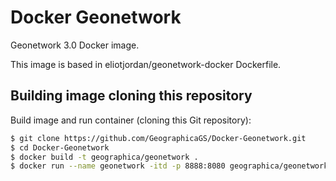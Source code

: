 # Docker Geonetwork

Geonetwork 3.0 Docker image.

This image is based in eliotjordan/geonetwork-docker Dockerfile.

## Building image cloning this repository
Build image and run container (cloning this Git repository):

```bash
$ git clone https://github.com/GeographicaGS/Docker-Geonetwork.git
$ cd Docker-Geonetwork
$ docker build -t geographica/geonetwork .
$ docker run --name geonetwork -itd -p 8888:8080 geographica/geonetwork
```
